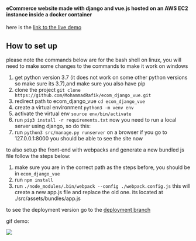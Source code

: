 #### eCommerce website made with django and vue.js hosted on an AWS EC2 instance inside a docker container

here is the [link to the live demo](https://mohammadrafik.xyz/)

## How to set up
please note the commands below are for the bash shell on linux, you will need to make some changes to the commands to make it work on windows
1. get python version 3.7 (it does not work on some other python versions so make sure its 3.7),and make sure you also have pip
2. clone the project `git clone https://github.com/MohammadRafik/ecom_django_vue.git`
3. redirect path to ecom_django_vue `cd ecom_django_vue`
4. create a virtual environment `python3 -m venv env`
5. activate the virtual env `source env/bin/activate`
6. run `pip3 install -r requirements.txt`
now you need to run a local server using django, so do this:
7. run `python3 src/manage.py runserver`
on a browser if you go to 127.0.0.1:8000 you should be able to see the site now

to also setup the front-end with webpacks and generate a new bundled js file follow the steps below:
1. make sure you are in the correct path as the steps before, you should be in `ecom_django_vue`
2. run `npm install`
3. run `./node_modules/.bin/webpack --config ./webpack.config.js`
this will create a new app.js file and replace the old one. its located at ./src/assets/bundles/app.js

to see the deployment version go to the [deployment branch](https://github.com/MohammadRafik/ecom_django_vue/tree/deployment)

gif demo: 

![](ecom_demo.gif)
